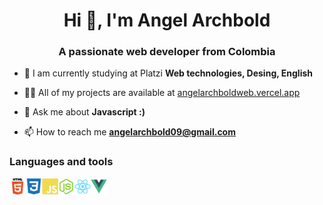 <h1 align="center">Hi 👋, I'm Angel Archbold</h1>
<h3 align="center">A passionate web developer from Colombia</h3>

- 🌱 I am currently studying at Platzi **Web technologies, Desing, English**

- 👨‍💻 All of my projects are available at [angelarchboldweb.vercel.app](https://angelarchboldweb.vercel.app/)

- 💬 Ask me about **Javascript :)**

- 📫 How to reach me **angelarchbold09@gmail.com**

### Languages and tools

<img align="left" alt="HTML5" width="26px" src="https://raw.githubusercontent.com/github/explore/80688e429a7d4ef2fca1e82350fe8e3517d3494d/topics/html/html.png" />
<img align="left" alt="CSS3" width="26px" src="https://raw.githubusercontent.com/devicons/devicon/master/icons/css3/css3-plain.svg" />
<img align="left" alt="Javascript" width="26px" src="https://raw.githubusercontent.com/devicons/devicon/master/icons/javascript/javascript-plain.svg" />
<img align="left" alt="NodeJS" width="26px" src="https://raw.githubusercontent.com/devicons/devicon/master/icons/nodejs/nodejs-plain.svg" />
<img align="left" alt="React" width="26px" src="https://raw.githubusercontent.com/devicons/devicon/master/icons/react/react-original.svg" />
<img align="left" alt="VueJS" width="26px" src="https://raw.githubusercontent.com/devicons/devicon/master/icons/vuejs/vuejs-original.svg" />
